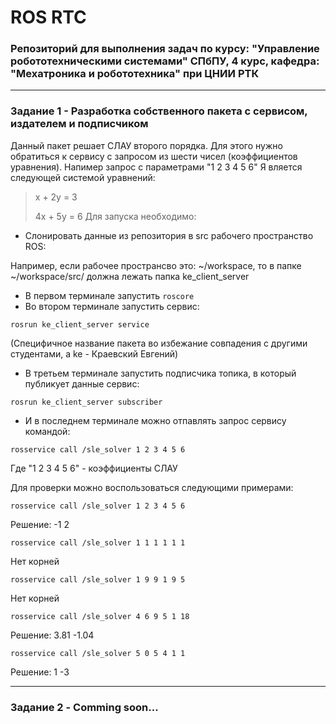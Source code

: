 # ROS RTC
### Репозиторий для выполнения задач по курсу: "Управление робототехническими системами" СПбПУ, 4 курс, кафедра: "Мехатроника и робототехника" при ЦНИИ РТК

---

### Задание 1 - Разработка собственного пакета с сервисом, издателем и подписчиком

Данный пакет решает СЛАУ второго порядка. 
Для этого нужно обратиться к сервису с запросом из шести чисел (коэффициентов уравнения).
Напимер запрос с параметрами "1 2 3 4 5 6" Я вляется следующей системой уравнений:
> x + 2y = 3
> 
> 4x + 5y = 6
Для запуска необходимо:
- Слонировать данные из репозитория в src рабочего пространство ROS:

Например, если рабочее пространсво это: ~/workspace, то в папке ~/workspace/src/ должна лежать папка ke_client_server

- В первом терминале запустить `roscore`
- Во втором терминале запустить сервис:

`rosrun ke_client_server service`

(Специфичное название пакета во избежание совпадения с другими студентами, а ke - Краевский Евгений)
- В третьем терминале запустить подписчика топика, в который публикует данные сервис:

`rosrun ke_client_server subscriber`

- И в последнем терминале можно отпавлять запрос сервису командой: 

`rosservice call /sle_solver 1 2 3 4 5 6`

Где "1 2 3 4 5 6" - коэффициенты СЛАУ

Для проверки можно воспользоваться следующими примерами:

`rosservice call /sle_solver 1 2 3 4 5 6`

Решение: -1 2 

`rosservice call /sle_solver 1 1 1 1 1 1`

Нет корней 

`rosservice call /sle_solver 1 9 9 1 9 5`

Нет корней 

`rosservice call /sle_solver 4 6 9 5 1 18`

Решение: 3.81 -1.04 

`rosservice call /sle_solver 5 0 5 4 1 1`

Решение: 1 -3

---

### Задание 2 - Comming soon...
